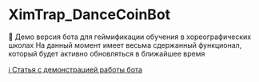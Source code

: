 # XimTrap_DanceCoinBot

🤖 Демо версия бота для геймификации обучения в хореографических школах
На данный момент имеет весьма сдержанный функционал, который будет активно обновляться в ближайшее время


<a href="https://telegra.ph/Demonstraciya-raboty-bota-10-30">ℹ️ Статья с демонстрацией работы бота</a>
